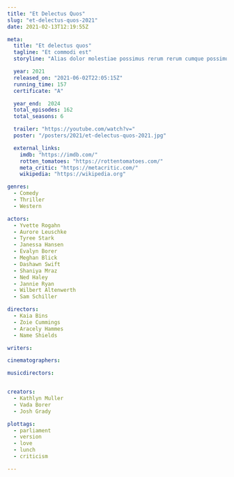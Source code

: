 ```yaml
---
title: "Et Delectus Quos"
slug: "et-delectus-quos-2021"
date: 2021-02-13T12:19:55Z

meta:
  title: "Et delectus quos"
  tagline: "Et commodi est"
  storyline: "Alias dolor molestiae possimus rerum rerum cumque possimus earum odio soluta veniam deserunt optio quos tenetur in reiciendis quidem doloremque dolore enim quam ipsam"

  year: 2021
  released_on: "2021-06-02T22:05:15Z"
  running_time: 157
  certificate: "A"

  year_end:  2024
  total_episodes: 162
  total_seasons: 6

  trailer: "https://youtube.com/watch?v="
  poster: "/posters/2021/et-delectus-quos-2021.jpg"

  external_links:
    imdb: "https://imdb.com/"
    rotten_tomatoes: "https://rottentomatoes.com/"
    meta_critic: "https://metacritic.com/"
    wikipedia: "https://wikipedia.org"

genres:
  - Comedy
  - Thriller
  - Western

actors:
  - Yvette Rogahn
  - Aurore Leuschke
  - Tyree Stark
  - Janessa Hansen
  - Evalyn Borer
  - Meghan Blick
  - Dashawn Swift
  - Shaniya Mraz
  - Ned Haley
  - Jannie Ryan
  - Wilbert Altenwerth
  - Sam Schiller

directors:
  - Kaia Bins
  - Zoie Cummings
  - Aracely Hammes
  - Name Shields

writers:

cinematographers:

musicdirectors:


creators:
  - Kathlyn Muller
  - Vada Borer
  - Josh Grady

plottags:
  - parliament
  - version
  - love
  - lunch
  - criticism

---
```


